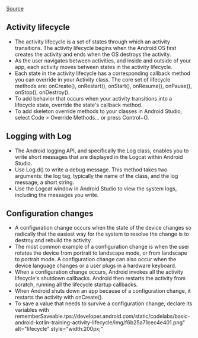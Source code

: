 [Source](https://developer.android.com/codelabs/basic-android-kotlin-compose-activity-lifecycle?continue=https%3A%2F%2Fdeveloper.android.com%2Fcourses%2Fpathways%2Fandroid-basics-compose-unit-4-pathway-1%23codelab-https%3A%2F%2Fdeveloper.android.com%2Fcodelabs%2Fbasic-android-kotlin-compose-activity-lifecycle#6)

## Activity lifecycle

- The activity lifecycle is a set of states through which an activity transitions. The activity lifecycle begins when the Android OS first creates the activity and ends when the OS destroys the activity.
- As the user navigates between activities, and inside and outside of your app, each activity moves between states in the activity lifecycle.
- Each state in the activity lifecycle has a corresponding callback method you can override in your Activity class. The core set of lifecycle methods are: onCreate(), onRestart(), onStart(), onResume(), onPause(), onStop(), onDestroy().
- To add behavior that occurs when your activity transitions into a lifecycle state, override the state's callback method.
- To add skeleton override methods to your classes in Android Studio, select Code > Override Methods... or press Control+O.

## Logging with Log

- The Android logging API, and specifically the Log class, enables you to write short messages that are displayed in the Logcat within Android Studio.
- Use Log.d() to write a debug message. This method takes two arguments: the log tag, typically the name of the class, and the log message, a short string.
- Use the Logcat window in Android Studio to view the system logs, including the messages you write.

## Configuration changes

- A configuration change occurs when the state of the device changes so radically that the easiest way for the system to resolve the change is to destroy and rebuild the activity.
- The most common example of a configuration change is when the user rotates the device from portrait to landscape mode, or from landscape to portrait mode. A configuration change can also occur when the device language changes or a user plugs in a hardware keyboard.
- When a configuration change occurs, Android invokes all the activity lifecycle's shutdown callbacks. Android then restarts the activity from scratch, running all the lifecycle startup callbacks.
- When Android shuts down an app because of a configuration change, it restarts the activity with onCreate().
- To save a value that needs to survive a configuration change, declare its variables with rememberSaveable.tps://developer.android.com/static/codelabs/basic-android-kotlin-training-activity-lifecycle/img/f6b25a71cec4e401.png" alt="lifecycle" style="width:200px;"</img>
